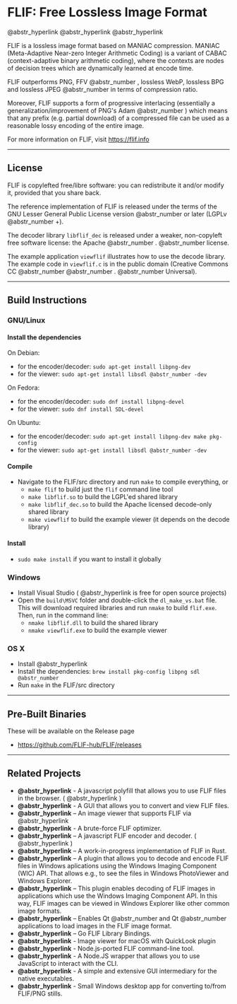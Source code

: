 # FLIF: Free Lossless Image Format

@abstr_hyperlink @abstr_hyperlink @abstr_hyperlink 

FLIF is a lossless image format based on MANIAC compression. MANIAC (Meta-Adaptive Near-zero Integer Arithmetic Coding) is a variant of CABAC (context-adaptive binary arithmetic coding), where the contexts are nodes of decision trees which are dynamically learned at encode time.

FLIF outperforms PNG, FFV @abstr_number , lossless WebP, lossless BPG and lossless JPEG @abstr_number in terms of compression ratio.

Moreover, FLIF supports a form of progressive interlacing (essentially a generalization/improvement of PNG's Adam @abstr_number ) which means that any prefix (e.g. partial download) of a compressed file can be used as a reasonable lossy encoding of the entire image.

For more information on FLIF, visit https://flif.info

* * *

## License

FLIF is copylefted free/libre software: you can redistribute it and/or modify it, provided that you share back.

The reference implementation of FLIF is released under the terms of the GNU Lesser General Public License version @abstr_number or later (LGPLv @abstr_number +).

The decoder library `libflif_dec` is released under a weaker, non-copyleft free software license: the Apache @abstr_number . @abstr_number license.

The example application `viewflif` illustrates how to use the decode library. The example code in `viewflif.c` is in the public domain (Creative Commons CC @abstr_number @abstr_number . @abstr_number Universal).

* * *

## Build Instructions

### GNU/Linux

#### Install the dependencies

On Debian:

  * for the encoder/decoder: `sudo apt-get install libpng-dev`
  * for the viewer: `sudo apt-get install libsdl @abstr_number -dev`



On Fedora:

  * for the encoder/decoder: `sudo dnf install libpng-devel`
  * for the viewer: `sudo dnf install SDL-devel`



On Ubuntu:

  * for the encoder/decoder: `sudo apt-get install libpng-dev make pkg-config`
  * for the viewer: `sudo apt-get install libsdl @abstr_number -dev`



#### Compile

  * Navigate to the FLIF/src directory and run `make` to compile everything, or 
    * `make flif` to build just the `flif` command line tool
    * `make libflif.so` to build the LGPL'ed shared library
    * `make libflif_dec.so` to build the Apache licensed decode-only shared library
    * `make viewflif` to build the example viewer (it depends on the decode library)



#### Install

  * `sudo make install` if you want to install it globally



### Windows

  * Install Visual Studio ( @abstr_hyperlink is free for open source projects)
  * Open the `build\MSVC` folder and double-click the `dl_make_vs.bat` file. This will download required libraries and run `nmake` to build `flif.exe`. Then, run in the command line: 
    * `nmake libflif.dll` to build the shared library
    * `nmake viewflif.exe` to build the example viewer



### OS X

  * Install @abstr_hyperlink 
  * Install the dependencies: `brew install pkg-config libpng sdl @abstr_number`
  * Run `make` in the FLIF/src directory



* * *

## Pre-Built Binaries

These will be available on the Release page

  * https://github.com/FLIF-hub/FLIF/releases



* * *

## Related Projects

  * **@abstr_hyperlink** \- A javascript polyfill that allows you to use FLIF files in the browser. ( @abstr_hyperlink )
  * **@abstr_hyperlink** \- A GUI that allows you to convert and view FLIF files.
  * **@abstr_hyperlink** – An image viewer that supports FLIF via @abstr_hyperlink 
  * **@abstr_hyperlink** \- A brute-force FLIF optimizer.
  * **@abstr_hyperlink** – A javascript FLIF encoder and decoder. ( @abstr_hyperlink )
  * **@abstr_hyperlink** – A work-in-progress implementation of FLIF in Rust.
  * **@abstr_hyperlink** – A plugin that allows you to decode and encode FLIF files in Windows aplications using the Windows Imaging Component (WIC) API. That allows e.g., to see the files in Windows PhotoViewer and Windows Explorer.
  * **@abstr_hyperlink** – This plugin enables decoding of FLIF images in applications which use the Windows Imaging Component API. In this way, FLIF images can be viewed in Windows Explorer like other common image formats.
  * **@abstr_hyperlink** – Enables Qt @abstr_number and Qt @abstr_number applications to load images in the FLIF image format.
  * **@abstr_hyperlink** – Go FLIF Library Bindings.
  * **@abstr_hyperlink** \- Image viewer for macOS with QuickLook plugin
  * **@abstr_hyperlink** \- Node.js-ported FLIF command-line tool.
  * **@abstr_hyperlink** \- A Node.JS wrapper that allows you to use JavaScript to interact with the CLI.
  * **@abstr_hyperlink** \- A simple and extensive GUI intermediary for the native executables.
  * **@abstr_hyperlink** \- Small Windows desktop app for converting to/from FLIF/PNG stills.


